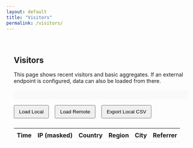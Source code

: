 ```yaml
---
layout: default
title: "Visitors"
permalink: /visitors/
---
```


<div style="padding:20px">
  <h2>Visitors</h2>
  <p>This page shows recent visitors and basic aggregates. If an external endpoint is configured, data can also be loaded from there.</p>

  <div id="vis-aggregate" style="margin:16px 0; background:#f8f9fa; padding:12px; border-radius:8px"></div>

  <div style="display:flex; gap:16px; flex-wrap:wrap; align-items:center; margin-bottom:10px">
    <button id="load-local" style="padding:8px 12px">Load Local</button>
    <button id="load-remote" style="padding:8px 12px">Load Remote</button>
    <button id="export-local" style="padding:8px 12px">Export Local CSV</button>
  </div>

  <div style="overflow:auto">
    <table id="vis-table" style="width:100%; border-collapse:collapse">
      <thead>
        <tr>
          <th style="text-align:left; border-bottom:1px solid #e9ecef; padding:8px">Time</th>
          <th style="text-align:left; border-bottom:1px solid #e9ecef; padding:8px">IP (masked)</th>
          <th style="text-align:left; border-bottom:1px solid #e9ecef; padding:8px">Country</th>
          <th style="text-align:left; border-bottom:1px solid #e9ecef; padding:8px">Region</th>
          <th style="text-align:left; border-bottom:1px solid #e9ecef; padding:8px">City</th>
          <th style="text-align:left; border-bottom:1px solid #e9ecef; padding:8px">Referrer</th>
        </tr>
      </thead>
      <tbody></tbody>
    </table>
  </div>
</div>

<script>
(function(){
  function maskIP(ip){
    if(!ip) return '';
    if(ip.indexOf('.')>-1){const p=ip.split('.'); return `${p[0]}.${p[1]}.*.***`;}
    if(ip.indexOf(':')>-1){const p=ip.split(':'); return p.slice(0,3).join(':') + ':****';}
    return ip;
  }
  function fmtTime(ts){ try{ return new Date(ts).toLocaleString(); }catch(e){ return '';} }

  function loadLocal(){
    try{
      const raw = localStorage.getItem('advanced_visitor_stats');
      if(!raw){ render([], 'No local data'); return; }
      const stats = JSON.parse(raw);
      const visitorsIdx = stats && stats.visitors ? stats.visitors : {};
      const rows = Object.keys(visitorsIdx).map(k=>{
        const v=visitorsIdx[k];
        return {
          timestamp: v.lastVisit || Date.now(),
          ip: v.ip || '', countryCode: v.countryCode||'', country: v.country||'',
          region: v.region||'', city: v.city||'', referrer: stats.referrer||''
        };
      }).sort((a,b)=>b.timestamp-a.timestamp).slice(0,200);
      render(rows, 'Loaded from local');
    }catch(e){ render([], 'Failed to read local'); }
  }

  async function loadRemote(){
    try{
      if(!window.VISITOR_API){ render([], 'No remote endpoint configured'); return; }
      // Expect the endpoint to support GET returning JSON array of rows matching render() fields
      const res = await fetch(window.VISITOR_API, { method:'GET', cache:'no-store' });
      // If using GAS with no-cors, this will fail to read; in that case, keep local only
      const rows = await res.json();
      if(Array.isArray(rows)) render(rows, 'Loaded from remote'); else render([], 'Remote format invalid');
    }catch(e){ render([], 'Unable to load remote'); }
  }

  function render(rows, note){
    const tbody = document.querySelector('#vis-table tbody');
    const agg = document.getElementById('vis-aggregate');
    agg.textContent = note + (rows.length? ` · ${rows.length} records` : '');
    tbody.innerHTML = rows.map(r=>{
      const cc = r.countryCode ? r.countryCode.toUpperCase() : '';
      return `<tr>
        <td style="padding:8px; border-bottom:1px solid #f1f3f5">${fmtTime(r.timestamp)}</td>
        <td style="padding:8px; border-bottom:1px solid #f1f3f5">${maskIP(r.ip)}</td>
        <td style="padding:8px; border-bottom:1px solid #f1f3f5">${cc} ${r.country||''}</td>
        <td style="padding:8px; border-bottom:1px solid #f1f3f5">${r.region||''}</td>
        <td style="padding:8px; border-bottom:1px solid #f1f3f5">${r.city||''}</td>
        <td style="padding:8px; border-bottom:1px solid #f1f3f5">${r.referrer||''}</td>
      </tr>`;
    }).join('');
  }

  function exportLocal(){
    try{
      const raw = localStorage.getItem('advanced_visitor_stats');
      const stats = raw? JSON.parse(raw):{};
      const visitorsIdx = stats.visitors||{};
      const rows = Object.keys(visitorsIdx).map(k=>visitorsIdx[k]);
      const header = ['timestamp','ip','countryCode','country','region','city','timezone','userAgent','referrer'];
      const csv = [header.join(',')].concat(rows.map(v=>[
        v.lastVisit||'', v.ip||'', v.countryCode||'', v.country||'', v.region||'', v.city||'', v.timezone||'', (typeof navigator!=='undefined'?navigator.userAgent:''), (stats.referrer||'')
      ].map(x=>`"${String(x).replace(/"/g,'""')}"`).join(','))).join('\n');
      const blob = new Blob([csv], {type:'text/csv'});
      const a = document.createElement('a');
      a.href = URL.createObjectURL(blob);
      a.download = 'visitors-local.csv';
      a.click();
    }catch(e){ /* noop */ }
  }

  document.getElementById('load-local').addEventListener('click', loadLocal);
  document.getElementById('load-remote').addEventListener('click', loadRemote);
  document.getElementById('export-local').addEventListener('click', exportLocal);

  // Auto-load local on first visit
  loadLocal();
})();
</script>
